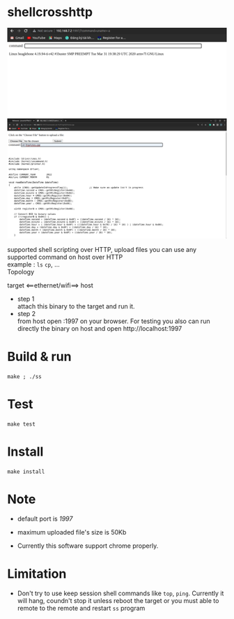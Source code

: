 # shellcrosshttp

![remote to BBB](assets/remote_bbb.png)
![cat a BBB](assets/catAFile.png)


supported shell scripting over HTTP, upload files
you can use any supported command on host over HTTP  
example : `ls` `cp`, ...  
Topology

target <==ethernet/wifi==> host

+ step 1  
attach this binary to the target and run it.  
+ step 2   
from host open  <target ip>:1997 on your browser. For testing you also can run directly the binary on host and open http://localhost:1997

# Build & run
`make ; ./ss`

# Test
`make test`

# Install 
`make install`

# Note  
* default port is *1997*

* maximum uploaded file's size is 50Kb

* Currently this software support chrome properly.

# Limitation

* Don't try to use keep session shell commands like `top`, `ping`. Currently it will hang, coundn't stop it unless reboot the target or you must able to remote to the remote and restart `ss` program 
